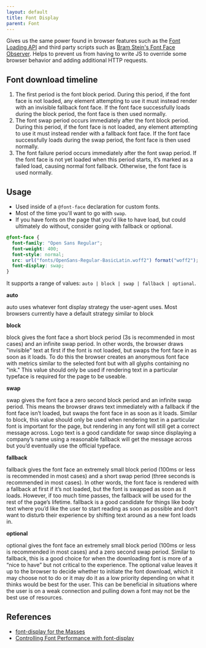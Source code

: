 ```yaml
---
layout: default
title: Font Display
parent: Font
---
```


Gives us the same power found in browser features such as the [Font Loading API](https://drafts.csswg.org/css-font-loading) and third party scripts such as [Bram Stein's Font Face Observer](https://github.com/bramstein/fontfaceobserver). Helps to prevent us from having to write JS to override some browser behavior and adding additional HTTP requests.

## Font download timeline

1. The first period is the font block period. During this period, if the font face is not loaded, any element attempting to use it must instead render with an invisible fallback font face. If the font face successfully loads during the block period, the font face is then used normally.
1. The font swap period occurs immediately after the font block period. During this period, if the font face is not loaded, any element attempting to use it must instead render with a fallback font face. If the font face successfully loads during the swap period, the font face is then used normally.
1. The font failure period occurs immediately after the font swap period. If the font face is not yet loaded when this period starts, it’s marked as a failed load, causing normal font fallback. Otherwise, the font face is used normally.

## Usage

- Used inside of a `@font-face` declaration for custom fonts.
- Most of the time you'll want to go with `swap`.
- If you have fonts on the page that you'd like to have load, but could ultimately do without, consider going with fallback or optional.

```CSS
@font-face {
  font-family: "Open Sans Regular";
  font-weight: 400;
  font-style: normal;
  src: url("fonts/OpenSans-Regular-BasicLatin.woff2") format("woff2");
  font-display: swap;
}
```

It supports a range of values: `auto | block | swap | fallback | optional`.

**auto**

auto uses whatever font display strategy the user-agent uses. Most browsers currently have a default strategy similar to block

**block**

block gives the font face a short block period (3s is recommended in most cases) and an infinite swap period. In other words, the browser draws "invisible" text at first if the font is not loaded, but swaps the font face in as soon as it loads. To do this the browser creates an anonymous font face with metrics similar to the selected font but with all glyphs containing no "ink." This value should only be used if rendering text in a particular typeface is required for the page to be useable.

**swap**

swap gives the font face a zero second block period and an infinite swap period. This means the browser draws text immediately with a fallback if the font face isn’t loaded, but swaps the font face in as soon as it loads. Similar to block, this value should only be used when rendering text in a particular font is important for the page, but rendering in any font will still get a correct message across. Logo text is a good candidate for swap since displaying a company’s name using a reasonable fallback will get the message across but you’d eventually use the official typeface.

**fallback**

fallback gives the font face an extremely small block period (100ms or less is recommended in most cases) and a short swap period (three seconds is recommended in most cases). In other words, the font face is rendered with a fallback at first if it’s not loaded, but the font is swapped as soon as it loads. However, if too much time passes, the fallback will be used for the rest of the page’s lifetime. fallback is a good candidate for things like body text where you’d like the user to start reading as soon as possible and don’t want to disturb their experience by shifting text around as a new font loads in.

**optional**

optional gives the font face an extremely small block period (100ms or less is recommended in most cases) and a zero second swap period. Similar to fallback, this is a good choice for when the downloading font is more of a “nice to have” but not critical to the experience. The optional value leaves it up to the browser to decide whether to initiate the font download, which it may choose not to do or it may do it as a low priority depending on what it thinks would be best for the user. This can be beneficial in situations where the user is on a weak connection and pulling down a font may not be the best use of resources.

## References

- [font-display for the Masses](https://css-tricks.com/font-display-masses/)
- [Controlling Font Performance with font-display](https://developers.google.com/web/updates/2016/02/font-display)
